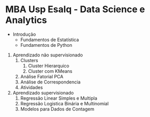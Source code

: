 # MBA Usp Esalq - Data Science e Analytics

* Introdução
  * Fundamentos de Estatística
  * Fundamentos de Python
  
1. Aprendizado não supervisionado
    1. Clusters
       1. Cluster Hierarquico
       2. Cluster com KMeans
    2. Análise Fatorial PCA
    3. Análise de Correspondencia
    4. Atividades
2. Aprendizado supervisionado
   1. Regressão Linear Simples e Multipla
   2. Regressão Logistica Binária e Multinomial
   3. Modelos para Dados de Contagem
